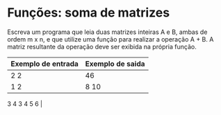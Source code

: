 # Funções: soma de matrizes

Escreva um programa que leia duas matrizes inteiras A e B, ambas de ordem m x n, e que utilize uma função para realizar a operação A + B. A matriz resultante da operação deve ser exibida na própria função.

| Exemplo de entrada | Exemplo de saida | 
|-------------|-------------|
| 2 2   | 46 |
1 2     |  8 10 |
3 4
3 4
5 6 | 
